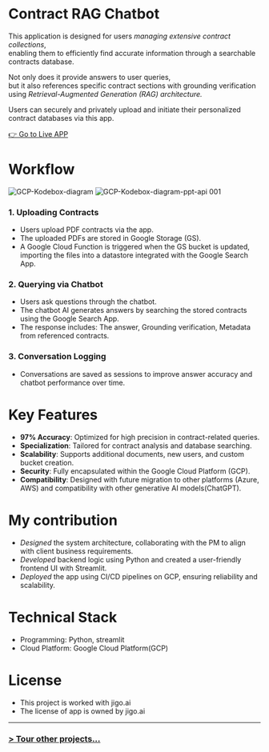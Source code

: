 # Contract RAG Chatbot
This application is designed for users _managing extensive contract collections_,<br>
enabling them to efficiently find accurate information through a searchable contracts database.

Not only does it provide answers to user queries,<br> 
but it also references specific contract sections with grounding verification using _Retrieval-Augmented Generation (RAG) architecture._

Users can securely and privately upload and initiate their personalized contract databases via this app.

[👉 Go to Live APP](https://prototype-787703115620.us-central1.run.app)


# Workflow
![GCP-Kodebox-diagram](https://github.com/user-attachments/assets/8e67ed66-3433-4545-b341-0289b364ae01)
![‎GCP-Kodebox-diagram-ppt-api ‎001](https://github.com/user-attachments/assets/6ee98ac5-5ea9-4c9d-8816-f34f04a7bfc4)

### 1.	Uploading Contracts
  - Users upload PDF contracts via the app.
  - The uploaded PDFs are stored in Google Storage (GS).
  - A Google Cloud Function is triggered when the GS bucket is updated, importing the files into a datastore integrated with the Google Search App.

### 2.	Querying via Chatbot
  - Users ask questions through the chatbot.
  - The chatbot AI generates answers by searching the stored contracts using the Google Search App.
  - The response includes: The answer, Grounding verification, Metadata from referenced contracts.

### 3. Conversation Logging
  - Conversations are saved as sessions to improve answer accuracy and chatbot performance over time.


# Key Features
  - **97% Accuracy**: Optimized for high precision in contract-related queries.
  - **Specialization**: Tailored for contract analysis and database searching.
  - **Scalability**: Supports additional documents, new users, and custom bucket creation.
  - **Security**: Fully encapsulated within the Google Cloud Platform (GCP).
  - **Compatibility**: Designed with future migration to other platforms (Azure, AWS) and compatibility with other generative AI models(ChatGPT).


# My contribution
- _Designed_ the system architecture, collaborating with the PM to align with client business requirements.
- _Developed_ backend logic using Python and created a user-friendly frontend UI with Streamlit.
- _Deployed_ the app using CI/CD pipelines on GCP, ensuring reliability and scalability.


# Technical Stack
- Programming: Python, streamlit
- Cloud Platform: Google Cloud Platform(GCP)


# License
- This project is worked with jigo.ai
- The license of app is owned by jigo.ai

--------
### [> Tour other projects...](https://github.com/hyunah-jung95#projects)

